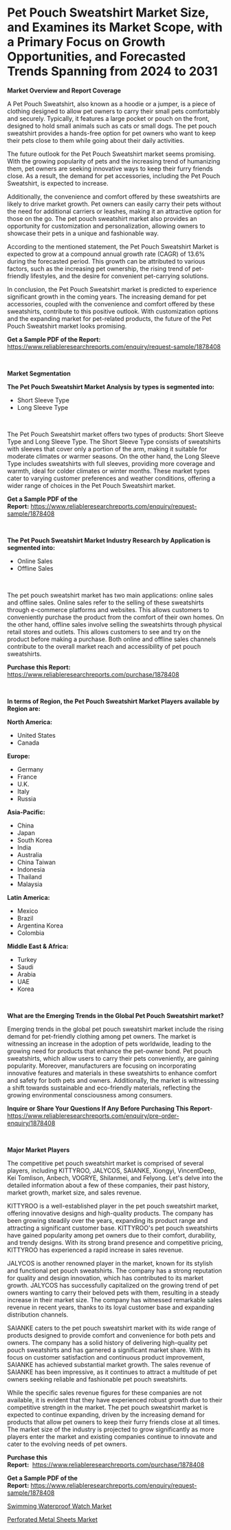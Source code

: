 <p><h1>Pet Pouch Sweatshirt Market Size, and Examines its Market Scope, with a Primary Focus on Growth Opportunities, and Forecasted Trends Spanning from 2024 to 2031</h1></p><p><strong>Market Overview and Report Coverage</strong></p>
<p><p>A Pet Pouch Sweatshirt, also known as a hoodie or a jumper, is a piece of clothing designed to allow pet owners to carry their small pets comfortably and securely. Typically, it features a large pocket or pouch on the front, designed to hold small animals such as cats or small dogs. The pet pouch sweatshirt provides a hands-free option for pet owners who want to keep their pets close to them while going about their daily activities.</p><p>The future outlook for the Pet Pouch Sweatshirt market seems promising. With the growing popularity of pets and the increasing trend of humanizing them, pet owners are seeking innovative ways to keep their furry friends close. As a result, the demand for pet accessories, including the Pet Pouch Sweatshirt, is expected to increase.</p><p>Additionally, the convenience and comfort offered by these sweatshirts are likely to drive market growth. Pet owners can easily carry their pets without the need for additional carriers or leashes, making it an attractive option for those on the go. The pet pouch sweatshirt market also provides an opportunity for customization and personalization, allowing owners to showcase their pets in a unique and fashionable way.</p><p>According to the mentioned statement, the Pet Pouch Sweatshirt Market is expected to grow at a compound annual growth rate (CAGR) of 13.6% during the forecasted period. This growth can be attributed to various factors, such as the increasing pet ownership, the rising trend of pet-friendly lifestyles, and the desire for convenient pet-carrying solutions.</p><p>In conclusion, the Pet Pouch Sweatshirt market is predicted to experience significant growth in the coming years. The increasing demand for pet accessories, coupled with the convenience and comfort offered by these sweatshirts, contribute to this positive outlook. With customization options and the expanding market for pet-related products, the future of the Pet Pouch Sweatshirt market looks promising.</p></p>
<p><strong>Get a Sample PDF of the Report:</strong> <a href="https://www.reliableresearchreports.com/enquiry/request-sample/1878408">https://www.reliableresearchreports.com/enquiry/request-sample/1878408</a></p>
<p>&nbsp;</p>
<p><strong>Market Segmentation</strong></p>
<p><strong>The Pet Pouch Sweatshirt Market Analysis by types is segmented into:</strong></p>
<p><ul><li>Short Sleeve Type</li><li>Long Sleeve Type</li></ul></p>
<p>&nbsp;</p>
<p><p>The Pet Pouch Sweatshirt market offers two types of products: Short Sleeve Type and Long Sleeve Type. The Short Sleeve Type consists of sweatshirts with sleeves that cover only a portion of the arm, making it suitable for moderate climates or warmer seasons. On the other hand, the Long Sleeve Type includes sweatshirts with full sleeves, providing more coverage and warmth, ideal for colder climates or winter months. These market types cater to varying customer preferences and weather conditions, offering a wider range of choices in the Pet Pouch Sweatshirt market.</p></p>
<p><strong>Get a Sample PDF of the Report:</strong>&nbsp;<a href="https://www.reliableresearchreports.com/enquiry/request-sample/1878408">https://www.reliableresearchreports.com/enquiry/request-sample/1878408</a></p>
<p>&nbsp;</p>
<p><strong>The Pet Pouch Sweatshirt Market Industry Research by Application is segmented into:</strong></p>
<p><ul><li>Online Sales</li><li>Offline Sales</li></ul></p>
<p>&nbsp;</p>
<p><p>The pet pouch sweatshirt market has two main applications: online sales and offline sales. Online sales refer to the selling of these sweatshirts through e-commerce platforms and websites. This allows customers to conveniently purchase the product from the comfort of their own homes. On the other hand, offline sales involve selling the sweatshirts through physical retail stores and outlets. This allows customers to see and try on the product before making a purchase. Both online and offline sales channels contribute to the overall market reach and accessibility of pet pouch sweatshirts.</p></p>
<p><strong>Purchase this Report:</strong>&nbsp; <a href="https://www.reliableresearchreports.com/purchase/1878408">https://www.reliableresearchreports.com/purchase/1878408</a></p>
<p>&nbsp;</p>
<p><strong>In terms of Region, the Pet Pouch Sweatshirt Market Players available by Region are:</strong></p>
<p>
    <p> <strong> North America: </strong>
        <ul>
            <li>United States</li>
            <li>Canada</li>
        </ul>
        </p> 
    <p> <strong> Europe: </strong>
        <ul>
            <li>Germany</li>
            <li>France</li>
            <li>U.K.</li>
            <li>Italy</li>
            <li>Russia</li>
        </ul>
        </p> 
    <p> <strong> Asia-Pacific: </strong>
        <ul>
            <li>China</li>
            <li>Japan</li>
            <li>South Korea</li>
            <li>India</li>
            <li>Australia</li>
            <li>China Taiwan</li>
            <li>Indonesia</li>
            <li>Thailand</li>
            <li>Malaysia</li>
        </ul>
        </p> 
    <p> <strong> Latin America: </strong>
        <ul>
            <li>Mexico</li>
            <li>Brazil</li>
            <li>Argentina Korea</li>
            <li>Colombia</li>
        </ul>
        </p> 
    <p> <strong> Middle East & Africa: </strong>
        <ul>
            <li>Turkey</li>
            <li>Saudi</li>
            <li>Arabia</li>
            <li>UAE</li>
            <li>Korea</li>
        </ul>
    </p>
    </p>
<p>&nbsp;</p>
<p><strong>What are the Emerging Trends in the Global Pet Pouch Sweatshirt market?</strong></p>
<p><p>Emerging trends in the global pet pouch sweatshirt market include the rising demand for pet-friendly clothing among pet owners. The market is witnessing an increase in the adoption of pets worldwide, leading to the growing need for products that enhance the pet-owner bond. Pet pouch sweatshirts, which allow users to carry their pets conveniently, are gaining popularity. Moreover, manufacturers are focusing on incorporating innovative features and materials in these sweatshirts to enhance comfort and safety for both pets and owners. Additionally, the market is witnessing a shift towards sustainable and eco-friendly materials, reflecting the growing environmental consciousness among consumers.</p></p>
<p><strong>Inquire or Share Your Questions If Any Before Purchasing This Report</strong>- <a href="https://www.reliableresearchreports.com/enquiry/pre-order-enquiry/1878408">https://www.reliableresearchreports.com/enquiry/pre-order-enquiry/1878408</a></p>
<p>&nbsp;</p>
<p><strong>Major Market Players</strong></p>
<p><p>The competitive pet pouch sweatshirt market is comprised of several players, including KITTYROO, JALYCOS, SAIANKE, Xiongyi, VincentDeep, Kei Tomlison, Anbech, VOGRYE, Shilanmei, and Felyong. Let's delve into the detailed information about a few of these companies, their past history, market growth, market size, and sales revenue.</p><p>KITTYROO is a well-established player in the pet pouch sweatshirt market, offering innovative designs and high-quality products. The company has been growing steadily over the years, expanding its product range and attracting a significant customer base. KITTYROO's pet pouch sweatshirts have gained popularity among pet owners due to their comfort, durability, and trendy designs. With its strong brand presence and competitive pricing, KITTYROO has experienced a rapid increase in sales revenue.</p><p>JALYCOS is another renowned player in the market, known for its stylish and functional pet pouch sweatshirts. The company has a strong reputation for quality and design innovation, which has contributed to its market growth. JALYCOS has successfully capitalized on the growing trend of pet owners wanting to carry their beloved pets with them, resulting in a steady increase in their market size. The company has witnessed remarkable sales revenue in recent years, thanks to its loyal customer base and expanding distribution channels.</p><p>SAIANKE caters to the pet pouch sweatshirt market with its wide range of products designed to provide comfort and convenience for both pets and owners. The company has a solid history of delivering high-quality pet pouch sweatshirts and has garnered a significant market share. With its focus on customer satisfaction and continuous product improvement, SAIANKE has achieved substantial market growth. The sales revenue of SAIANKE has been impressive, as it continues to attract a multitude of pet owners seeking reliable and fashionable pet pouch sweatshirts.</p><p>While the specific sales revenue figures for these companies are not available, it is evident that they have experienced robust growth due to their competitive strength in the market. The pet pouch sweatshirt market is expected to continue expanding, driven by the increasing demand for products that allow pet owners to keep their furry friends close at all times. The market size of the industry is projected to grow significantly as more players enter the market and existing companies continue to innovate and cater to the evolving needs of pet owners.</p></p>
<p><strong>Purchase this Report:</strong>&nbsp;&nbsp;<a href="https://www.reliableresearchreports.com/purchase/1878408">https://www.reliableresearchreports.com/purchase/1878408</a></p>
<p></p>
<p><strong>Get a Sample PDF of the Report:</strong>&nbsp;<a href="https://www.reliableresearchreports.com/enquiry/request-sample/1878408">https://www.reliableresearchreports.com/enquiry/request-sample/1878408</a></p>
<p><p><a href="https://github.com/yoshih12/Market-Research-Report-List-1/blob/main/swimming-waterproof-watch-market.md">Swimming Waterproof Watch Market</a></p><p><a href="https://www.linkedin.com/pulse/perforated-metal-sheets-market-size-share-global-analysis-6oyic/">Perforated Metal Sheets Market</a></p></p>
